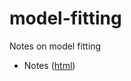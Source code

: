 # model-fitting
Notes on model fitting


- Notes ([html](https://htmlpreview.github.io/?https://github.com/eraldoribeiro/model-fitting/blob/main/model_fitting.html))
